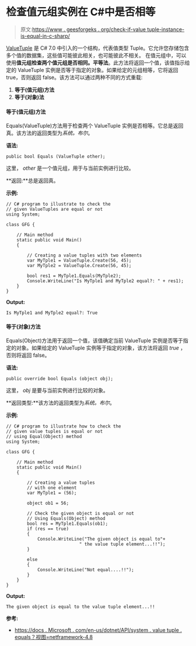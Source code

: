 # 检查值元组实例在 C#中是否相等

> 原文:[https://www . geesforgeks . org/check-if-value tuple-instance-is-equal-in-c-sharp/](https://www.geeksforgeeks.org/check-if-valuetuple-instances-are-equal-in-c-sharp/)

[ValueTuple](https://www.geeksforgeeks.org/valuetuple-in-c-sharp/) 是 C# 7.0 中引入的一个结构，代表值类型 Tuple。它允许您存储包含多个值的数据集，这些值可能彼此相关，也可能彼此不相关。
在值元组中，可以使用**值元组检查两个值元组是否相同。平等法**。此方法将返回一个值，该值指示给定的 ValueTuple 实例是否等于指定的对象。如果给定的元组相等，它将返回 true，否则返回 false。该方法可以通过两种不同的方式重载:

1.  **等于(值元组)方法**
2.  **等于(对象)法**

#### 等于(值元组)方法

Equals(ValueTuple)方法用于检查两个 ValueTuple 实例是否相等。它总是返回真。该方法的返回类型为*系统。布尔*。

**语法:**

```
public bool Equals (ValueTuple other);
```

这里， *other* 是一个值元组，用于与当前实例进行比较。

**返回:**总是返回真。

**示例:**

```
// C# program to illustrate to check the
// given ValueTuples are equal or not
using System;

class GFG {

    // Main method
    static public void Main()
    {

        // Creating a value tuples with two elements
        var MyTple1 = ValueTuple.Create(56, 45);
        var MyTple2 = ValueTuple.Create(56, 45);

        bool res1 = MyTple1.Equals(MyTple2);
        Console.WriteLine("Is MyTple1 and MyTple2 equal?: " + res1);
    }
}
```

**Output:**

```
Is MyTple1 and MyTple2 equal?: True

```

#### 等于(对象)方法

Equals(Object)方法用于返回一个值，该值确定当前 ValueTuple 实例是否等于指定的对象。如果给定的 ValueTuple 实例等于指定的对象，该方法将返回 *true* ，否则将返回 false。

**语法:**

```
public override bool Equals (object obj);
```

这里， *obj* 是要与当前实例进行比较的对象。

**返回类型:**该方法的返回类型为*系统。布尔*。

**示例:**

```
// C# program to illustrate how to check the 
// given value tuples is equal or not 
// using Equal(Object) method
using System;

class GFG {

    // Main method
    static public void Main()
    {

        // Creating a value tuples 
        // with one element
        var MyTple1 = (56);

        object ob1 = 56;

        // Check the given object is equal or not
        // Using Equals(Object) method
        bool res = MyTple1.Equals(ob1);
        if (res == true) 
        {
            Console.WriteLine("The given object is equal to"+
                            " the value tuple element...!!");
        }

        else
        {
            Console.WriteLine("Not equal....!!");
        }
    }
}
```

**Output:**

```
The given object is equal to the value tuple element...!!

```

**参考:**

*   [https://docs . Microsoft . com/en-us/dotnet/API/system . value tuple . equals？视图=netframework-4.8](https://docs.microsoft.com/en-us/dotnet/api/system.valuetuple.equals?view=netframework-4.8)